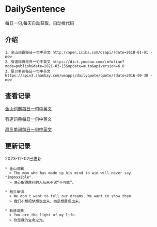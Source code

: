 # DailySentence

每日一句,每天自动获取，自动推代码

## 介绍

```
1、金山词霸每日一句中英文 http://open.iciba.com/dsapi/?date=2018-01-01 - now
2、有道词典每日一句中英文 https://dict.youdao.com/infoline?mode=publish&date=2021-03-15&update=auto&apiversion=6.0
3、扇贝单词每日一句中英文 https://apiv3.shanbay.com/weapps/dailyquote/quote/?date=2016-09-30 - now
```

## 查看记录

[金山词霸每日一句中英文](./data/iciba/)

[有道词典每日一句中英文](./data/youdao/)

[扇贝单词每日一句中英文](./data/shanbay/)

## 更新记录
2023-12-02已更新 
```
* 金山词霸
  > The man who has made up his mind to win will never say "impossible".
  > 决心取得胜利的人从来不说“不可能”。

* 扇贝单词
  > We don't want to tell our dreams. We want to show them.
  > 我们不想把梦想说出来，而是想展现出来。

* 有道词典
  > You are the light of my life.
  > 你是我的生命之光。

```
